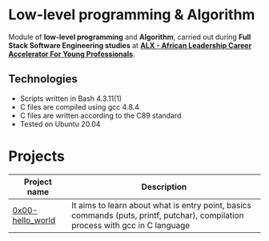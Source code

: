# Low-level programming & Algorithm
Module of **low-level programming** and **Algorithm**, carried out during **Full Stack Software Engineering studies** at **[ALX - African Leadership Career Accelerator For Young Professionals](https://www.alxafrica.com/)**.
## Technologies
* Scripts written in Bash 4.3.11(1)
* C files are compiled using gcc 4.8.4
* C files are written according to the C89 standard
* Tested on Ubuntu 20.04

# Projects
| Project name | Description |
| ------------ | ----------- |
| [0x00-hello_world](https://github.com/fawaaaz111/alx-low_level_programming/tree/master/0x00-hello_world) | It aims to learn about what is entry point, basics commands (puts, printf, putchar), compilation process with gcc in C language |
